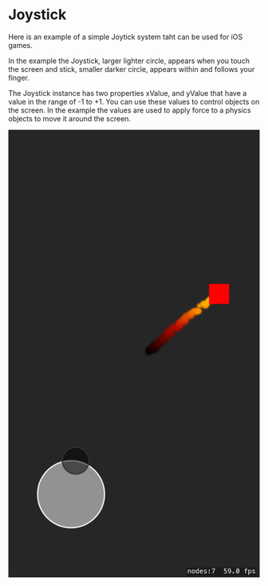 # Joystick

Here is an example of a simple Joytick system taht can be used for iOS games. 

In the example the Joystick, larger lighter circle, appears when you touch the screen and stick, smaller darker circle, appears within and follows your finger. 

The Joystick instance has two properties xValue, and yValue that have a value in the range of -1 to +1. You can use these values to control objects on the screen. In the example the values are used to apply force to a physics objects to move it around the screen. 

![screenshot](screenshot.png)
